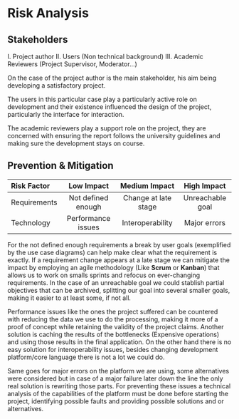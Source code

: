 Risk Analysis
=============

Stakeholders
------------
I.  Project author
II.  Users (Non technical background)
III.  Academic Reviewers (Project Supervisor, Moderator...)

On the case of the project author is the main stakeholder, his aim being
developing a satisfactory project.

The users in this particular case play a particularly active role on
development and their existence influenced the design of the project,
particularly the interface for interaction.

The academic reviewers play a support role on the project, they are concerned
with ensuring the report follows the university guidelines and making sure
the development stays on course.

Prevention & Mitigation
-----------------------

| Risk Factor  |     Low Impact     |     Medium Impact    |    High Impact   |
|:------------ |:------------------:|:--------------------:|:----------------:|
| Requirements | Not defined enough | Change at late stage | Unreachable goal |
|  Technology  | Performance issues |   Interoperability   |   Major errors   |

For the not defined enough requirements a break by user goals (exemplified by
the use case diagrams) can help make clear what the requirement is exactly.
If a requirement change appears at a late stage we can mitigate the impact by
employing an agile methodology (Like **Scrum** or **Kanban**) that allows us to work
on smalls sprints and refocus on ever-changing requirements.
In the case of an unreachable goal we could stablish partial objectives that
can be archived, splitting our goal into several smaller goals, making it
easier to at least some, if not all.

Performance issues like the ones the project suffered can be countered with
reducing the data we use to do the processing, making it more of a proof of
concept while retaining the validity of the project claims. Another solution is
caching the results of the bottlenecks (Expensive operations) and using those
results in the final application.
On the other hand there is no easy solution for interoperability issues,
besides changing development platform/core language there is not a lot we could
do.


Same goes for major errors on the platform we are using, some alternatives were
considered but in case of a major failure later down the line the only real
solution is rewriting those parts. For preventing these issues a technical
analysis of the capabilities of the platform must be done before starting the
project, identifying possible faults and providing possible solutions and or
alternatives.

